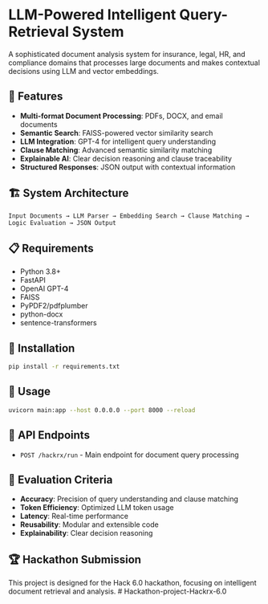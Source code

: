 # LLM-Powered Intelligent Query-Retrieval System

A sophisticated document analysis system for insurance, legal, HR, and compliance domains that processes large documents and makes contextual decisions using LLM and vector embeddings.

## 🚀 Features

- **Multi-format Document Processing**: PDFs, DOCX, and email documents
- **Semantic Search**: FAISS-powered vector similarity search
- **LLM Integration**: GPT-4 for intelligent query understanding
- **Clause Matching**: Advanced semantic similarity matching
- **Explainable AI**: Clear decision reasoning and clause traceability
- **Structured Responses**: JSON output with contextual information

## 🏗️ System Architecture

```
Input Documents → LLM Parser → Embedding Search → Clause Matching → Logic Evaluation → JSON Output
```

## 📋 Requirements

- Python 3.8+
- FastAPI
- OpenAI GPT-4
- FAISS
- PyPDF2/pdfplumber
- python-docx
- sentence-transformers

## 🔧 Installation

```bash
pip install -r requirements.txt
```

## 🚀 Usage

```bash
uvicorn main:app --host 0.0.0.0 --port 8000 --reload
```

## 📡 API Endpoints

- `POST /hackrx/run` - Main endpoint for document query processing

## 🎯 Evaluation Criteria

- **Accuracy**: Precision of query understanding and clause matching
- **Token Efficiency**: Optimized LLM token usage
- **Latency**: Real-time performance
- **Reusability**: Modular and extensible code
- **Explainability**: Clear decision reasoning

## 🏆 Hackathon Submission

This project is designed for the Hack 6.0 hackathon, focusing on intelligent document retrieval and analysis.
#   H a c k a t h o n - p r o j e c t - H a c k r x - 6 . 0  
 